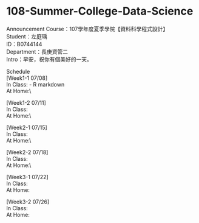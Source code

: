 # 108-Summer-College-Data-Science

Announcement
Course：107學年度夏季學院【資料科學程式設計】\
Student：左庭瑀\
ID：B0744144\
Department：長庚資管二\
Intro：早安，祝你有個美好的一天。

Schedule\
[Week1-1 07/08]\
In Class: - R markdown \
At Home:\

[Week1-2 07/11]\
In Class:\
At Home:\

[Week2-1 07/15]\
In Class:\
At Home:\

[Week2-2 07/18]\
In Class:\
At Home:\

[Week3-1 07/22]\
In Class:\
At Home:

[Week3-2 07/26]\
In Class:\
At Home:
